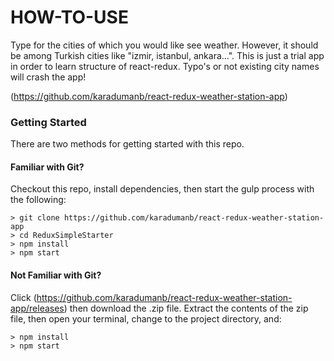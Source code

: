 # HOW-TO-USE

Type for the cities of which you would like see weather. However, it should be among Turkish cities like "izmir, istanbul, ankara...". This is just a trial app in order to learn structure of react-redux. Typo's or not existing city names will crash the app! 

(https://github.com/karadumanb/react-redux-weather-station-app)

### Getting Started

There are two methods for getting started with this repo.

#### Familiar with Git?
Checkout this repo, install dependencies, then start the gulp process with the following:

```
> git clone https://github.com/karadumanb/react-redux-weather-station-app
> cd ReduxSimpleStarter
> npm install
> npm start
```

#### Not Familiar with Git?
Click (https://github.com/karadumanb/react-redux-weather-station-app/releases) then download the .zip file.  Extract the contents of the zip file, then open your terminal, change to the project directory, and:

```
> npm install
> npm start
```
